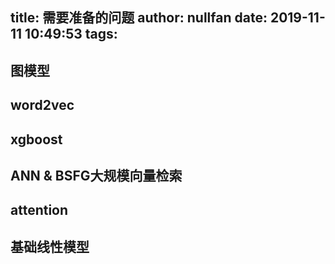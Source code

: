 title: 需要准备的问题
author: nullfan
date: 2019-11-11 10:49:53
tags:
---
## 图模型  
## word2vec  
## xgboost  
## ANN & BSFG大规模向量检索  
## attention
## 基础线性模型  